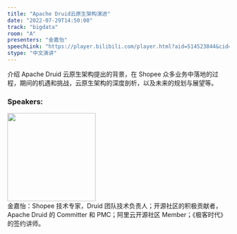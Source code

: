 ```yaml
---
title: "Apache Druid云原生架构演进"
date: "2022-07-29T14:50:00"
track: "bigdata"
room: "A"
presenters: "金嘉怡"
speechLink: "https://player.bilibili.com/player.html?aid=514523844&cid=806000470&page=1"
stype: "中文演讲"
---
```

介绍 Apache Druid 云原生架构提出的背景，在 Shopee 众多业务中落地的过程，期间的机遇和挑战，云原生架构的深度剖析，以及未来的规划与展望等。
 ### Speakers: 
 <img src="images/speaker/1033.png" width="200" /><br>金嘉怡：Shopee 技术专家，Druid 团队技术负责人；开源社区的积极贡献者，Apache Druid 的 Committer 和 PMC；阿里云开源社区 Member；《极客时代》的签约讲师。

 